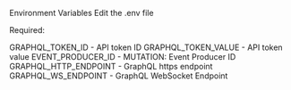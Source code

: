 Environment Variables
Edit the .env file 

Required:

GRAPHQL_TOKEN_ID - API token ID
GRAPHQL_TOKEN_VALUE - API token value
EVENT_PRODUCER_ID - MUTATION: Event Producer ID
GRAPHQL_HTTP_ENDPOINT - GraphQL https endpoint
GRAPHQL_WS_ENDPOINT - GraphQL WebSocket Endpoint
